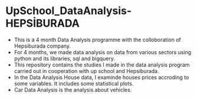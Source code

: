 # UpSchool_DataAnalysis-HEPSİBURADA
* This is a 4 month Data Analysis programme with the colloboration of Hepsiburada company.
* For 4 months, we made data analysis on data from various sectors using python and its libraries, sql and bigquery.
* This repository contains the studies I made in the data analysis program carried out in cooperation with up school and Hepsiburada.
* In the Data Analysis House data, I examinde houses prices accroding to some variables. It includes some statistical plots.
* Car Data Analysis is the analysis about vehicles.


